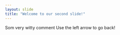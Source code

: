 ```yaml
---
layout: slide
title: "Welcome to our second slide!"
---
```

Som very witty comment
Use the left arrow to go back!
